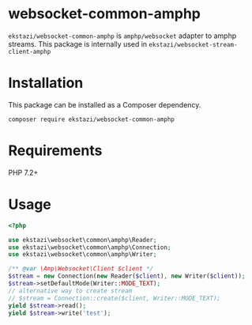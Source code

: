 # websocket-common-amphp
`ekstazi/websocket-common-amphp` is `amphp/websocket` adapter to amphp streams. This package is internally used in `ekstazi/websocket-stream-client-amphp`
# Installation
This package can be installed as a Composer dependency.

`composer require ekstazi/websocket-common-amphp`
# Requirements
PHP 7.2+
# Usage

```php
<?php

use ekstazi\websocket\common\amphp\Reader;
use ekstazi\websocket\common\amphp\Connection;
use ekstazi\websocket\common\amphp\Writer;

/** @var \Amp\Websocket\Client $client */
$stream = new Connection(new Reader($client), new Writer($client));
$stream->setDefaultMode(Writer::MODE_TEXT);
// alternative way to create stream
// $stream = Connection::create($client, Writer::MODE_TEXT);
yield $stream->read();
yield $stream->write('test');
```
